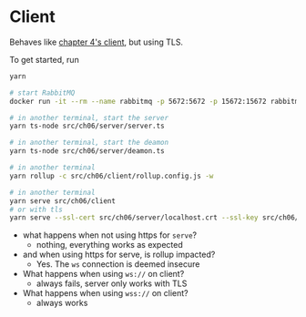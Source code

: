 # Client

Behaves like [chapter 4's client](../../ch04/client/README.md), but using TLS.

<!-- To serve the app using HTTPS use,

```sh
# in another terminal
yarn serve src/ch04/client
``` -->

To get started, run

```bash
yarn

# start RabbitMQ
docker run -it --rm --name rabbitmq -p 5672:5672 -p 15672:15672 rabbitmq:3-management

# in another terminal, start the server
yarn ts-node src/ch06/server/server.ts

# in another terminal, start the deamon
yarn ts-node src/ch06/server/deamon.ts

# in another terminal
yarn rollup -c src/ch06/client/rollup.config.js -w

# in another terminal
yarn serve src/ch06/client
# or with tls
yarn serve --ssl-cert src/ch06/server/localhost.crt --ssl-key src/ch06/server/localhost.key src/ch06/client
```

* what happens when not using https for `serve`?
  * nothing, everything works as expected
* and when using https for serve, is rollup impacted?
  * Yes. The `ws` connection is deemed insecure
* What happens when using `ws://` on client?
  * always fails, server only works with TLS
* What happens when using `wss://` on client?
  * always works